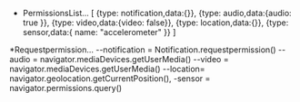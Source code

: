 * PermissionsList...
		[
		{type: notification,data:{}},
		{type: audio,data:{audio: true }},
		{type: video,data:{video: false}},
		{type: location,data:{}},
		{type: sensor,data:{ name: "accelerometer" }}
		]

*Requestpermission...
		--notification = Notification.requestpermission()
		--audio = navigator.mediaDevices.getUserMedia()
		--video = navigator.mediaDevices.getUserMedia()
		--location= navigator.geolocation.getCurrentPosition(),
		-sensor = navigator.permissions.query()

